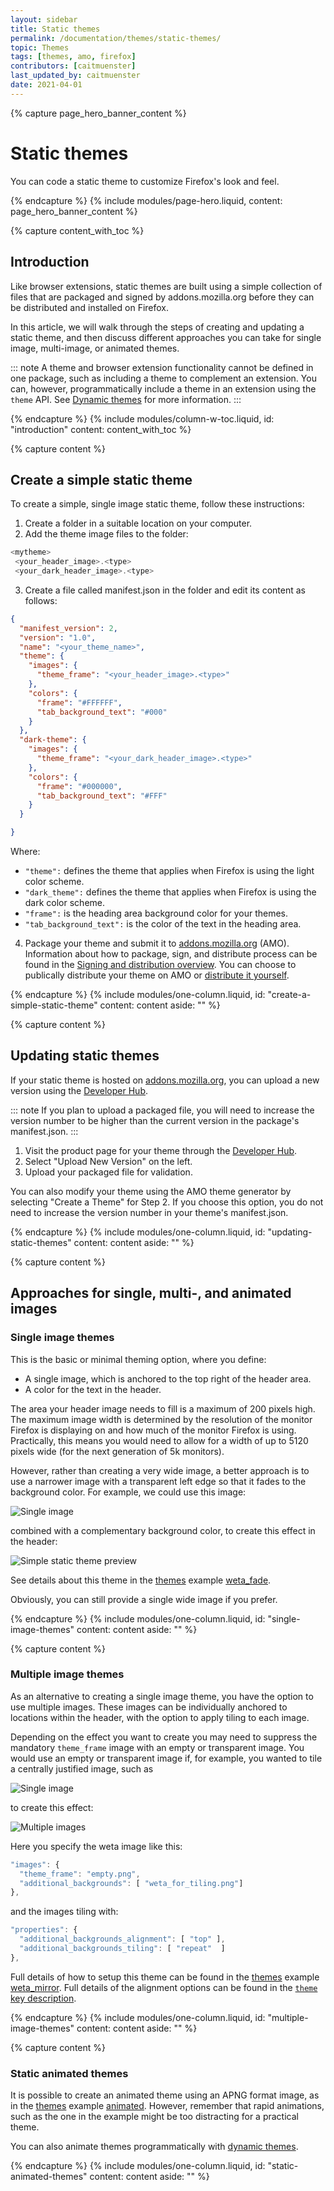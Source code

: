 ```yaml
---
layout: sidebar
title: Static themes
permalink: /documentation/themes/static-themes/
topic: Themes
tags: [themes, amo, firefox]
contributors: [caitmuenster]
last_updated_by: caitmuenster
date: 2021-04-01 
---
```


<!-- Page Hero Banner -->

{% capture page_hero_banner_content %}

# Static themes
You can code a static theme to customize Firefox's look and feel. 

{% endcapture %}
{% include modules/page-hero.liquid,
    content: page_hero_banner_content
%}

<!-- End Page Hero Banner -->

<!-- Content with Table of Contents Module -->

{% capture content_with_toc %}

## Introduction
Like browser extensions, static themes are built using a simple collection of files that are packaged and signed by addons.mozilla.org before they can be distributed and installed on Firefox. 

In this article, we will walk through the steps of creating and updating a static theme, and then discuss different approaches you can take for single image, multi-image, or animated themes. 

::: note
A theme and browser extension functionality cannot be defined in one package, such as including a theme to complement an extension. You can, however, programmatically include a theme in an extension using the `theme` API. See [Dynamic themes](/documentation/themes/dynamic-themes/) for more information.
:::

{% endcapture %}
{% include modules/column-w-toc.liquid,
  id: "introduction"
  content: content_with_toc
%}

<!-- END: Content with Table of Contents -->

<!-- Single Column Body Module -->

{% capture content %}

## Create a simple static theme
To create a simple, single image static theme, follow these instructions:

1. Create a folder in a suitable location on your computer.
2. Add the theme image files to the folder: 

 <!-- Syntax Highlighting -->

```js
<mytheme>
 <your_header_image>.<type>
 <your_dark_header_image>.<type>
```
<!-- END: Syntax Highlighting -->

3. Create a file called manifest.json in the folder and edit its content as follows: 

<!-- Syntax Highlighting -->
```json
{
  "manifest_version": 2,
  "version": "1.0",
  "name": "<your_theme_name>",
  "theme": {
    "images": {
      "theme_frame": "<your_header_image>.<type>"
    },
    "colors": {
      "frame": "#FFFFFF",
      "tab_background_text": "#000"
    }
  },
  "dark-theme": {
    "images": {
      "theme_frame": "<your_dark_header_image>.<type>"
    },
    "colors": {
      "frame": "#000000",
      "tab_background_text": "#FFF"
    }
  }

}
```
<!-- END: Syntax Highlighting -->

Where: 
  * `"theme":` defines the theme that applies when Firefox is using the light color scheme.
  * `"dark_theme":` defines the theme that applies when Firefox is using the dark color scheme.
  * `"frame":` is the heading area background color for your themes.
  * `"tab_background_text":` is the color of the text in the heading area.

4. Package your theme and submit it to [addons.mozilla.org](https://addons.mozilla.org?utm_source=extensionworkshop.com&utm_medium=referral&utm_content=static-themes) (AMO). Information about how to package, sign, and distribute process can be found in the [Signing and distribution overview](/documentation/publish/signing-and-distribution-overview/). You can choose to publically distribute your theme on AMO or [distribute it yourself](/documentation/publish/self-distribution/). 

{% endcapture %}
{% include modules/one-column.liquid,
  id: "create-a-simple-static-theme"
  content: content
  aside: ""
%}

<!-- END: Single Column Body Module -->

<!-- Single Column Body Module -->

{% capture content %}

## Updating static themes

If your static theme is hosted on [addons.mozilla.org](https://addons.mozilla.org?utm_source=extensionworkshop.com&utm_medium=referral&utm_content=static-themes), you can upload a new version using the [Developer Hub](https://addons.mozilla.org/developers?utm_source=extensionworkshop.com&utm_medium=referral&utm_content=static-themes). 

::: note
If you plan to upload a packaged file, you will need to increase the version number to be higher than the current version in the package's manifest.json. 
::: 

1. Visit the product page for your theme through the [Developer Hub](https://addons.mozilla.org/developers?utm_source=extensionworkshop.com&utm_medium=referral&utm_content=static-themes). 
2. Select "Upload New Version" on the left.
3. Upload your packaged file for validation.

You can also modify your theme using the AMO theme generator by selecting "Create a Theme" for Step 2. If you choose this option, you do not need to increase the version number in your theme's manifest.json. 

{% endcapture %}
{% include modules/one-column.liquid,
  id: "updating-static-themes"
  content: content
  aside: ""
%}

<!-- END: Single Column Body Module -->

<!-- Single Column Body Module -->

{% capture content %}

## Approaches for single, multi-, and animated images 

### Single image themes
This is the basic or minimal theming option, where you define:
* A single image, which is anchored to the top right of the header area.
* A color for the text in the header.

The area your header image needs to fill is a maximum of 200 pixels high. The maximum image width is determined by the resolution of the monitor Firefox is displaying on and how much of the monitor Firefox is using. Practically, this means you would need to allow for a width of up to 5120 pixels wide (for the next generation of 5k monitors). 

However, rather than creating a very wide image, a better approach is to use a narrower image with a transparent left edge so that it fades to the background color. For example, we could use this image: 

![Single image](/assets/img/documentation/themes/static-theme-single-image.png)

combined with a complementary background color, to create this effect in the header: 

![Simple static theme preview](/assets/img/documentation/themes/simple-static-theme-preview.png)

See details about this theme in the [themes](https://github.com/mdn/webextensions-examples/tree/master/themes) example [weta_fade](https://github.com/mdn/webextensions-examples/tree/master/themes/weta_fade).

Obviously, you can still provide a single wide image if you prefer.

{% endcapture %}
{% include modules/one-column.liquid,
  id: "single-image-themes"
  content: content
  aside: ""
%}

<!-- END: Single Column Body Module -->

<!-- Single Column Body Module -->

{% capture content %}

### Multiple image themes
As an alternative to creating a single image theme, you have the option to use multiple images. These images can be individually anchored to locations within the header, with the option to apply tiling to each image.

Depending on the effect you want to create you may need to suppress the mandatory `theme_frame` image with an empty or transparent image. You would use an empty or transparent image if, for example, you wanted to tile a centrally justified image, such as

![Single image](/assets/img/documentation/themes/static-theme-single-image.png)

to create this effect:

![Multiple images](/assets/img/documentation/themes/static-theme-multiple-images.png)

Here you specify the weta image like this:

 <!-- Syntax Highlighting -->

```js
"images": {
  "theme_frame": "empty.png",
  "additional_backgrounds": [ "weta_for_tiling.png"]
},
```
<!-- END: Syntax Highlighting -->

and the images tiling with: 

 <!-- Syntax Highlighting -->
```js
"properties": {
  "additional_backgrounds_alignment": [ "top" ],
  "additional_backgrounds_tiling": [ "repeat"  ]
},
```
<!-- END: Syntax Highlighting -->

Full details of how to setup this theme can be found in the [themes](https://github.com/mdn/webextensions-examples/tree/master/themes) example [weta_mirror](https://github.com/mdn/webextensions-examples/tree/master/themes/weta_mirror). Full details of the alignment options can be found in the [`theme` key description](https://developer.mozilla.org/docs/Mozilla/Add-ons/WebExtensions/manifest.json/theme).

{% endcapture %}
{% include modules/one-column.liquid,
  id: "multiple-image-themes"
  content: content
  aside: ""
%}

<!-- END: Single Column Body Module -->

<!-- Single Column Body Module -->

{% capture content %}

### Static animated themes
It is possible to create an animated theme using an APNG format image, as in the [themes](https://github.com/mdn/webextensions-examples/tree/master/themes) example [animated](https://github.com/mdn/webextensions-examples/tree/master/themes/animated). However, remember that rapid animations, such as the one in the example might be too distracting for a practical theme.

You can also animate themes programmatically with [dynamic themes](/documentation/themes/dynamic-themes/).

{% endcapture %}
{% include modules/one-column.liquid,
  id: "static-animated-themes"
  content: content
  aside: ""
%}

<!-- END: Single Column Body Module -->

<!-- Single Column Body Module -->